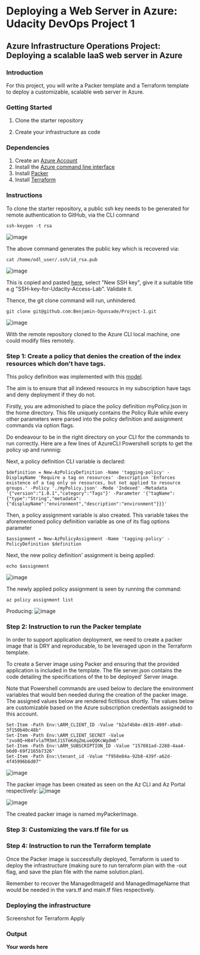 # Deploying a Web Server in Azure: Udacity DevOps Project 1

## Azure Infrastructure Operations Project: Deploying a scalable IaaS web server in Azure

### Introduction
For this project, you will write a Packer template and a Terraform template to deploy a customizable, scalable web server in Azure.

### Getting Started
1. Clone the starter repository

2. Create your infrastructure as code


### Dependencies
1. Create an [Azure Account](https://portal.azure.com) 
2. Install the [Azure command line interface](https://docs.microsoft.com/en-us/cli/azure/install-azure-cli?view=azure-cli-latest)
3. Install [Packer](https://www.packer.io/downloads)
4. Install [Terraform](https://www.terraform.io/downloads.html)

### Instructions
To clone the starter repository, a public ssh key needs to be generated for remote authentication to GitHub, via the CLI comnand

````
ssh-keygen -t rsa
````
![image](https://user-images.githubusercontent.com/28298236/185976602-ab944906-2b2b-455a-b01b-a0d39e760a6a.png)

The above command generates the public key which is recovered via:

````
cat /home/odl_user/.ssh/id_rsa.pub
````
![image](https://user-images.githubusercontent.com/28298236/185976911-ec54aa80-c6ef-446e-b43a-c01fde7f14ac.png)

This is copied and pasted [here](https://github.com/settings/keys), select "New SSH key", give it a suitable title e.g "SSH-key-for-Udacity-Access-Lab". Validate it.

Thence, the git clone command will run, unhindered.


````
git clone git@github.com:Benjamin-Ogunsade/Project-1.git
````

![image](https://user-images.githubusercontent.com/28298236/185977312-93211a93-712d-4f06-9cd1-a7315e2d8f38.png)


With the remote repository cloned to the Azure CLI local machine, one could modify files remotely.


### Step 1: Create a policy that denies the creation of the index resources which don't have tags.

This policy definition was implemented with this [model](https://portal.azure.com/#view/Microsoft_Azure_Policy/PolicyDetailBlade/definitionId/%2Fproviders%2FMicrosoft.Authorization%2FpolicyDefinitions%2F871b6d14-10aa-478d-b590-94f262ecfa99). 

The aim is to ensure that all indexed resourcs in my subscription have tags and deny deployment if they do not.

Firstly, you are admonished to place the policy definition myPolicy.json in the home directory. This file uniquely contains the Policy Rule while every other parameters were parsed into the policy definition and assignment commands via option flags.

Do endeavour to be in the right directory on your CLI for the commands to run correctly. Here are a few lines of AzureCLI Powershell scripts to get the policy up and runnnig:

Next, a policy definition CLI variable is declared:


````
$definition = New-AzPolicyDefinition -Name 'tagging-policy' -DisplayName 'Require a tag on resources' -Description 'Enforces existence of a tag only on resources, but not applied to resource groups.' -Policy './myPolicy.json' -Mode 'Indexed' -Metadata '{"version":"1.0.1","category":"Tags"}' -Parameter '{"tagName":{"type":"String","metadata":{"displayName":"environment","description":"environment"}}}'
````

Then, a policy assignment variable is also created. This variable takes the aforementioned policy definition variable as one of its flag options parameter

````
$assignment = New-AzPolicyAssignment -Name 'tagging-policy' -PolicyDefinition $definition
````

Next, the new policy definition' assignment is being applied:

````
echo $assignment
````

![image](https://user-images.githubusercontent.com/28298236/185986047-47d093d1-8515-4894-ba70-0e32a668f90c.png)

The newly applied policy assignment is seen by running the command: 
````
az policy assignment list
````
Producing:
![image](https://user-images.githubusercontent.com/28298236/185987562-2a232816-1c76-4d37-b0da-b2d5566a922c.png)


### Step 2: Instruction to run the Packer template

In order to support application deployment, we need to create a packer image that is DRY and reproducable, to be leveraged upon in the Terraform template.


To create a Server image  using Packer and ensuring that the provided application is included in the template.
The file server.json contains the code detailing the specifications of the to be deployed' Server image.

Note that Powershell commands are used below to declare the environment variables that would ben needed during the creation of the packer image. The assigned values below are rendered fictitious shortly. The values below are customizable based on the Azure subscription credentials assignedd to this account.

````
Set-Item -Path Env:\ARM_CLIENT_ID -Value "b2af4b8e-d619-499f-a9a8-3f150b40c48b"
Set-Item -Path Env:\ARM_CLIENT_SECRET -Value "zvo8Q~H84fvlaTM3mtJ1STeKdqZmLueQQKcWgdm6"
Set-Item -Path Env:\ARM_SUBSCRIPTION_ID -Value "157081ad-2288-4aa4-b6d0-69f2165b7326"
Set-Item -Path Env:\tenant_id -Value "f958e84a-92b8-439f-a62d-4f45996b6d07"
````

![image](https://user-images.githubusercontent.com/28298236/186040363-ffd9e4de-8e1f-49c3-b545-b93259eb2b73.png)


The packer image has been created as seen on the Az CLI and Az Portal respectively:
![image](https://user-images.githubusercontent.com/28298236/186036585-06ef740c-d2ea-4dd9-8436-b56cb2846aef.png)

![image](https://user-images.githubusercontent.com/28298236/186037315-46025d52-8dd3-44a1-b75b-419210579109.png)

The created packer image is named myPackerImage.


### Step 3: Customizing the vars.tf file for us


### Step 4: Instruction to run the Terraform template
Once the Packer image is successfully deployed, Terraform is used to deploy the infrastructure (making sure to run terraform plan with the -out flag, and save the plan file with the name solution.plan).

Remember to recover the ManagedImageId and ManagedImageName that would be needed in the vars.tf and main.tf files respectively.

### Deploying the infrastructure

Screenshot for Terraform Apply


### Output
**Your words here**
